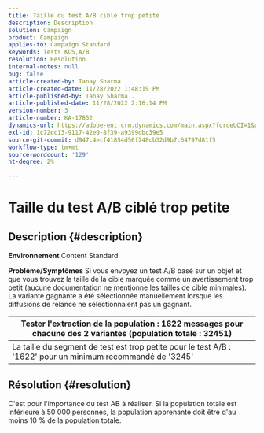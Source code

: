 ```yaml
---
title: Taille du test A/B ciblé trop petite
description: Description
solution: Campaign
product: Campaign
applies-to: Campaign Standard
keywords: Tests KCS,A/B
resolution: Resolution
internal-notes: null
bug: false
article-created-by: Tanay Sharma .
article-created-date: 11/28/2022 1:48:19 PM
article-published-by: Tanay Sharma .
article-published-date: 11/28/2022 2:16:14 PM
version-number: 3
article-number: KA-17852
dynamics-url: https://adobe-ent.crm.dynamics.com/main.aspx?forceUCI=1&pagetype=entityrecord&etn=knowledgearticle&id=aa5e4c4d-236f-ed11-9562-6045bd006239
exl-id: 1c72dc13-9117-42e0-8f39-a9399dbc39e5
source-git-commit: d947c4ecf41854d56f248cb32d9b7c64797d81f5
workflow-type: tm+mt
source-wordcount: '129'
ht-degree: 2%

---
```


# Taille du test A/B ciblé trop petite

## Description {#description}

<b>Environnement</b>
Content Standard


<b>Problème/Symptômes</b>
Si vous envoyez un test A/B basé sur un objet et que vous trouvez la taille de la cible marquée comme un avertissement trop petit (aucune documentation ne mentionne les tailles de cible minimales). La variante gagnante a été sélectionnée manuellement lorsque les diffusions de relance ne sélectionnaient pas un gagnant.




| Tester l&#39;extraction de la population : 1622 messages pour chacune des 2 variantes (population totale : 32451) |
| --- |
| La taille du segment de test est trop petite pour le test A/B : &#39;1622&#39; pour un minimum recommandé de &#39;3245&#39; |



## Résolution {#resolution}


C&#39;est pour l&#39;importance du test AB à réaliser. Si la population totale est inférieure à 50 000 personnes, la population apprenante doit être d&#39;au moins 10 % de la population totale.
